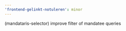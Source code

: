 ```yaml
---
'frontend-gelinkt-notuleren': minor
---
```


(mandataris-selector) improve filter of mandatee queries
